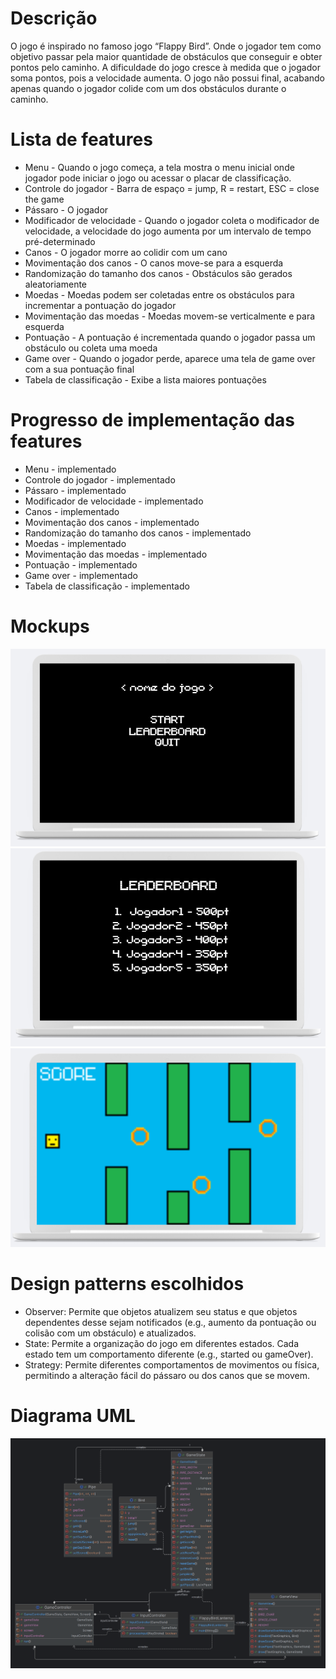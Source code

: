 # Descrição
O jogo é inspirado no famoso jogo “Flappy Bird”. Onde o jogador tem como objetivo passar pela maior quantidade de obstáculos que conseguir e obter pontos pelo caminho. A dificuldade do jogo cresce à medida que o jogador soma pontos, pois a velocidade aumenta. O jogo não possui final, acabando apenas quando o jogador colide com um dos obstáculos durante o caminho.

# Lista de features

- Menu - Quando o jogo começa, a tela mostra o menu inicial onde jogador pode iniciar o jogo ou acessar o placar de classificação.
- Controle do jogador - Barra de espaço = jump, R = restart, ESC = close the game
- Pássaro - O jogador
- Modificador de velocidade - Quando o jogador coleta o modificador de velocidade, a velocidade do jogo aumenta por um intervalo de tempo pré-determinado
- Canos - O jogador morre ao colidir com um cano
- Movimentação dos canos - O canos move-se para a esquerda
- Randomização do tamanho dos canos - Obstáculos são gerados aleatoriamente  
- Moedas - Moedas podem ser coletadas entre os obstáculos para incrementar a pontuação do jogador
- Movimentação das moedas - Moedas movem-se verticalmente e para esquerda
- Pontuação - A pontuação é incrementada quando o jogador passa um obstáculo ou coleta uma moeda
- Game over - Quando o jogador perde, aparece uma tela de game over com a sua pontuação final
- Tabela de classificação - Exibe a lista maiores pontuações

# Progresso de implementação das features
- Menu - implementado
- Controle do jogador - implementado
- Pássaro - implementado
- Modificador de velocidade - implementado
- Canos - implementado
- Movimentação dos canos - implementado
- Randomização do tamanho dos canos - implementado
- Moedas - implementado
- Movimentação das moedas - implementado
- Pontuação - implementado
- Game over - implementado
- Tabela de classificação - implementado

# Mockups

![MockupMENU.png](Docs%2FImages%2FMockupMENU.png)
![MockupLEADERBOARD.png](Docs%2FImages%2FMockupLEADERBOARD.png)
![MockupGAME.png](Docs%2FImages%2FMockupGAME.png)

# Design patterns escolhidos

- Observer: Permite que objetos atualizem seu status e que objetos dependentes desse sejam notificados (e.g., aumento da pontuação ou colisão com um obstáculo) e atualizados.
- State: Permite a organização do jogo em diferentes estados. Cada estado tem um comportamento diferente (e.g., started ou gameOver).
- Strategy: Permite diferentes comportamentos de movimentos ou física, permitindo a alteração fácil do pássaro ou dos canos que se movem.

# Diagrama UML

![FlappyBirdLanternaUML.png](Docs%2FImages%2FFlappyBirdLanternaUML.png)
